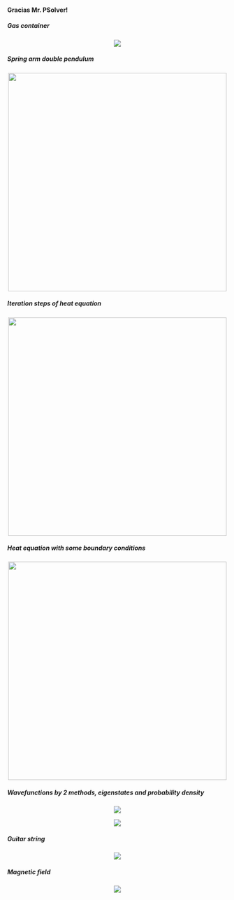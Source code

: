 #### Gracias Mr. PSolver!
##### Gas container
<p align="center">
<img src="https://github.com/AntidusPig/Youtube-P-Solver/assets/56218754/0b9d8973-9d60-4fd0-b6f4-aee79eb847c8" cls="center"/>
</p>

##### Spring arm double pendulum
<p align="center">
<img src="https://github.com/AntidusPig/Youtube-P-Solver/assets/56218754/9252fcf0-e739-42da-b19c-5b3abe4569fc" width="500" height="500" cls="center"/>
</p>

##### Iteration steps of heat equation
<p align="center">
<img src="https://github.com/AntidusPig/Youtube-P-Solver/assets/56218754/230e49b8-8323-486f-9c67-4eb943b08ad2" height="500" cls="center"/>
</p>

##### Heat equation with some boundary conditions
<p align="center">
<img src="https://github.com/AntidusPig/Youtube-P-Solver/assets/56218754/90161bc3-7aa3-4124-8a25-e8e6ad06a071" height="500" cls="center"/>
</p>

##### Wavefunctions by 2 methods, eigenstates and probability density
<p align="center">
<img src="https://github.com/AntidusPig/Youtube-P-Solver/assets/56218754/ea4ae381-6e3d-46e3-9bfe-91c294277ea6" cls="center"/>
</p>

<p align="center">
<img src="https://github.com/AntidusPig/Youtube-P-Solver/assets/56218754/9b9964fd-cfe5-4985-8131-d6d32f94d597" cls="center"/>
</p>

##### Guitar string
<p align="center">
<img src="https://github.com/AntidusPig/Youtube-P-Solver/assets/56218754/c503cece-327c-42e1-afe7-e54c26d79959" cls="center"/>
</p>

##### Magnetic field
<p align="center">
<img src="https://github.com/AntidusPig/Youtube-P-Solver/assets/56218754/cb7a8da2-7922-437c-abf4-9cb8929d98e4" cls="center"/>
</p>
